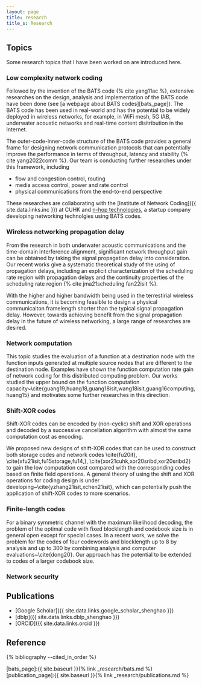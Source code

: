 ```yaml
---
layout: page
title: research
title_s: Research
---
```


## Topics

Some research topics that I have been worked on are introduced here.

### Low complexity network coding

Followed by the invention of the BATS code {% cite yang11ac %}, extensive researches on the design, analysis and implementation of the BATS code have been done (see [a webpage about BATS codes][bats_page]). The BATS code has been used in real-world and has the potential to be widely deployed in wireless networks, for example, in WiFi mesh, 5G IAB, underwater acoustic networks and real-time content disitribution in the Internet. 

The outer-code-inner-code structure of the BATS code provides a general frame for designing network communication protocols that can potentially improve the performance in terms of throughput, latency and stability {% cite yang2022comm %}. Our team is conducting further researches under this framework, including
- flow and congestion control, routing
- media access control, power and rate control
- physical communications from the end-to-end perspective

These researches are collaborating with the [Institute of Network Coding]({{ site.data.links.inc }}) at CUHK and [n-hop technologies](https://n-hop.com), a startup company developing networking technolgies using BATS codes.

### Wireless networking propagation delay

From the research in both underwater acoustic communications and the time-domain interference alignment, significant network throughput gain can be obtained by taking the signal propagation delay into consideration. Our recent works give a systematic theoretical study of the using of propagation delays, including an explicit characterization of the scheduling rate region with propagation delays and the continuity properties of the scheduling rate region {% cite jma21scheduling fan22isit %}. 

With the higher and higher bandwidth being used in the terrestirial wireless communications, it is becoming feasible to design a physical communicaiton framelength shorter than the typical signal propagation delay. However, towards achieving benefit from the signal propagation delay in the future of wireless networking, a large range of researches are desired.

### Network computation

This topic studies the evaluation of a function at a destination node with the function inputs generated at multiple source nodes that are different to the destination node. Examples have shown the function computation rate gain of network coding for this distributed computing problem. Our works studied the upper bound on the function computation capacity~\cite{guang19,huang18,guang18isit,wang18isit,guang16computing,huang15} and motivates some further researches in this direction.

### Shift-XOR codes

Shift-XOR codes can be encoded by (non-cyclic) shift and XOR operations and decoded by a successive cancellation algorithm with almost the same computation cost as encoding. 

We proposed new designs of shift-XOR codes that can be used to construct both storage codes and network codes \cite{fu20it}, \cite{xfu21isit,fu15storage,fu14,}, \cite{xor21cuhk,xor20sribd,xor20sribd2} to gain the low computation cost compared with the corresponding codes based on finite field operations. A general theory of using the shift and XOR operations for coding design is under developing~\cite{yzhang21isit,xchen21isit}, which can potentially push the application of shift-XOR codes to more scenarios.

### Finite-length codes

For a binary symmetric channel with the maximum likelihood decoding, the problem of the optimal code with fixed blocklength and codebook size is in general open except for special cases. In a recent work, we solve the problem for the codes of four codewords and blocklength up to $8$ by analysis and up to $300$ by combining analysis and computer evaluations~\cite{dong20}. Our approach has the potential to be extended to codes of a larger codebook size.

### Network security



## Publications

- [Google Scholar]({{ site.data.links.google_scholar_shenghao }})
- [dblp]({{ site.data.links.dblp_shenghao }})
- [ORCID]({{ site.data.links.orcid }})

<!-- - [Baidu Xueshu]({{ site.data.links.baidu_xueshu_shenghao }}) -->
<!-- - [My publication list][publication_page] -->

<!--- [Machine Learning Reading Group]({{ site.data.links.mclearning }}) -->
<!--- [Network Information and Coding Study Group]({{ site.data.links.netcoding }}) -->

## Reference
{% bibliography --cited_in_order %} 


[bats_page]:{{ site.baseurl }}{% link _research/bats.md %}
[publication_page]:{{ site.baseurl }}{% link _research/publications.md %}
